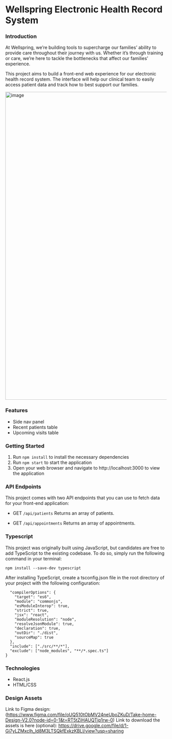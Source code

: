 # Wellspring Electronic Health Record System

### Introduction
At Wellspring, we’re building tools to supercharge our families’ ability to provide care throughout their journey with us. Whether it’s through training or care, we’re here to tackle the bottlenecks that affect our families’ experience.

This project aims to build a front-end web experience for our electronic health record system. The interface will help our clinical team to easily access patient data and track how to best support our families.

<img width="960" alt="image" src="https://user-images.githubusercontent.com/24286181/233230388-602a7866-4ecf-4c4d-9a52-667f10da3635.png">

### Features
* Side nav panel
* Recent patients table
* Upcoming visits table

### Getting Started
1. Run `npm install` to install the necessary dependencies
2. Run `npm start` to start the application
3. Open your web browser and navigate to http://localhost:3000 to view the application

### API Endpoints
This project comes with two API endpoints that you can use to fetch data for your front-end application:

* GET `/api/patients`
Returns an array of patients.

* GET `/api/appointments`
Returns an array of appointments.

### Typescript

This project was originally built using JavaScript, but candidates are free to add TypeScript to the existing codebase. To do so, simply run the following command in your terminal:

```npm install --save-dev typescript```

After installing TypeScript, create a tsconfig.json file in the root directory of your project with the following configuration:

```json{
  "compilerOptions": {
    "target": "es6",
    "module": "commonjs",
    "esModuleInterop": true,
    "strict": true,
    "jsx": "react",
    "moduleResolution": "node",
    "resolveJsonModule": true,
    "declaration": true,
    "outDir": "./dist",
    "sourceMap": true
  },
  "include": ["./src/**/*"],
  "exclude": ["node_modules", "**/*.spec.ts"]
}
```

### Technologies
* React.js
* HTML/CSS

### Design Assets
Link to Figma design: (https://www.figma.com/file/oUQ510tObMV24neUboZKuD/Take-home-Design-V2.0?node-id=0-1&t=RT5tZiHAUQTip1rw-0)
Link to download the assets is here (optional): https://drive.google.com/file/d/1-Gi7yLZMxclh_ld8M3LTSQkfExkzKBLl/view?usp=sharing
